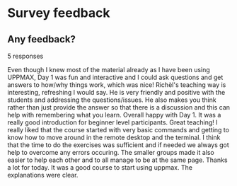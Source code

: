 # Survey feedback

## Any feedback?

5 responses

Even though I knew most of the material already as I have been using UPPMAX, Day 1 was fun and interactive and I could ask questions and get answers to how/why things work, which was nice! Richèl's teaching way is interesting, refreshing I would say. He is very friendly and positive with the students and addressing the questions/issues. He also makes you think rather than just provide the answer so that there is a discussion and this can help with remembering what you learn. Overall happy with Day 1.
It was a really good introduction for beginner level participants. Great teaching!
I really liked that the course started with very basic commands and getting to know how to move around in the remote desktop and the terminal. I think that the time to do the exercises was sufficient and if needed we always got help to overcome any errors occuring. The smaller groups made it also easier to help each other and to all manage to be at the same page. 
Thanks a lot for today.
It was a good course to start using uppmax. The explanations were clear.